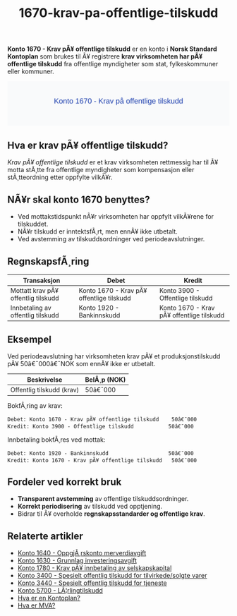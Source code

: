 ﻿---
title: "1670-krav-pa-offentlige-tilskudd"
meta_title: "1670-krav-pa-offentlige-tilskudd"
meta_description: '**Konto 1670 - Krav pÃ¥ offentlige tilskudd** er en konto i **Norsk Standard Kontoplan** som brukes til Ã¥ registrere **krav virksomheten har pÃ¥ offentlige til...'
slug: 1670-krav-pa-offentlige-tilskudd
type: blog
layout: pages/single
---

**Konto 1670 - Krav pÃ¥ offentlige tilskudd** er en konto i **Norsk Standard Kontoplan** som brukes til Ã¥ registrere **krav virksomheten har pÃ¥ offentlige tilskudd** fra offentlige myndigheter som stat, fylkeskommuner eller kommuner.

![Illustrasjon av konto 1670 Krav pÃ¥ offentlige tilskudd](1670-krav-pa-offentlige-tilskudd-image.svg)

## Hva er krav pÃ¥ offentlige tilskudd?

*Krav pÃ¥ offentlige tilskudd* er et krav virksomheten rettmessig har til Ã¥ motta stÃ¸tte fra offentlige myndigheter som kompensasjon eller stÃ¸tteordning etter oppfylte vilkÃ¥r.

## NÃ¥r skal konto 1670 benyttes?

* Ved mottakstidspunkt nÃ¥r virksomheten har oppfylt vilkÃ¥rene for tilskuddet.
* NÃ¥r tilskudd er inntektsfÃ¸rt, men ennÃ¥ ikke utbetalt.
* Ved avstemming av tilskuddsordninger ved periodeavslutninger.

## RegnskapsfÃ¸ring

| Transaksjon                              | Debet                                   | Kredit                                 |
|------------------------------------------|-----------------------------------------|----------------------------------------|
| Mottatt krav pÃ¥ offentlig tilskudd       | Konto 1670 - Krav pÃ¥ offentlige tilskudd| Konto 3900 - Offentlige tilskudd       |
| Innbetaling av offentlig tilskudd        | Konto 1920 - Bankinnskudd               | Konto 1670 - Krav pÃ¥ offentlige tilskudd|

## Eksempel

Ved periodeavslutning har virksomheten krav pÃ¥ et produksjonstilskudd pÃ¥ 50â€¯000â€¯NOK som ennÃ¥ ikke er utbetalt.

| Beskrivelse                | BelÃ¸p (NOK) |
|----------------------------|-------------|
| Offentlig tilskudd (krav)  | 50â€¯000      |

BokfÃ¸ring av krav:

```plaintext
Debet: Konto 1670 - Krav pÃ¥ offentlige tilskudd    50â€¯000
Kredit: Konto 3900 - Offentlige tilskudd           50â€¯000
```

Innbetaling bokfÃ¸res ved mottak:

```plaintext
Debet: Konto 1920 - Bankinnskudd                   50â€¯000
Kredit: Konto 1670 - Krav pÃ¥ offentlige tilskudd   50â€¯000
```

## Fordeler ved korrekt bruk

* **Transparent avstemming** av offentlige tilskuddsordninger.
* **Korrekt periodisering** av tilskudd ved opptjening.
* Bidrar til Ã¥ overholde **regnskapsstandarder og offentlige krav**.

## Relaterte artikler

* [Konto 1640 - OppgjÃ¸rskonto merverdiavgift](/blogs/kontoplan/1640-oppgjorskonto-merverdiavgift "Konto 1640 - OppgjÃ¸rskonto merverdiavgift")
* [Konto 1630 - Grunnlag investeringsavgift](/blogs/kontoplan/1630-grunnlag-investeringsavgift "Konto 1630 - Grunnlag investeringsavgift")
* [Konto 1780 - Krav pÃ¥ innbetaling av selskapskapital](/blogs/kontoplan/1780-krav-pa-innbetaling-av-selskapskapital "Konto 1780 - Krav pÃ¥ innbetaling av selskapskapital: RegnskapsfÃ¸ring av krav pÃ¥ innbetaling av selskapskapital")
* [Konto 3400 - Spesielt offentlig tilskudd for tilvirkede/solgte varer](/blogs/kontoplan/3400-spesielt-offentlig-tilskudd-for-tilv-solgte-varer "Konto 3400 - Spesielt offentlig tilskudd for tilvirkede/solgte varer")
* [Konto 3440 - Spesielt offentlig tilskudd for tjeneste](/blogs/kontoplan/3440-spesielt-offentlig-tilskudd-for-tjeneste "Konto 3440 - Spesielt offentlig tilskudd for tjeneste")
* [Konto 5700 - LÃ¦rlingtilskudd](/blogs/kontoplan/5700-laerlingtilskudd "Konto 5700 - LÃ¦rlingtilskudd: RegnskapsfÃ¸ring av lÃ¦rlingtilskudd")
* [Hva er en Kontoplan?](/blogs/regnskap/hva-er-kontoplan "Hva er en Kontoplan? Komplett Guide til Kontoplaner i Norsk Regnskap")
* [Hva er MVA?](/blogs/regnskap/hva-er-moms-mva "Hva er MVA? MVA-regnskapsfÃ¸ring og merverdiavgift")
